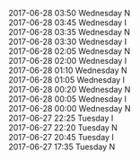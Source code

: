 2017-06-28 03:50 Wednesday  N  
2017-06-28 03:45 Wednesday  I  
2017-06-28 03:35 Wednesday  N  
2017-06-28 03:30 Wednesday  I  
2017-06-28 02:05 Wednesday  N  
2017-06-28 02:00 Wednesday  I  
2017-06-28 01:10 Wednesday  N  
2017-06-28 01:05 Wednesday  I  
2017-06-28 00:20 Wednesday  N  
2017-06-28 00:05 Wednesday  I  
2017-06-28 00:00 Wednesday  N  
2017-06-27 22:25 Tuesday  I  
2017-06-27 22:20 Tuesday  N  
2017-06-27 20:45 Tuesday  I  
2017-06-27 17:35 Tuesday  N  
